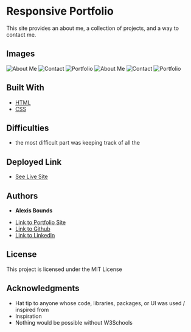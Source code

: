 # Responsive Portfolio

This site provides an about me, a collection of projects, and a way to contact me.

## Images
![About Me](assets/images/aboutmelg.png)
![Contact](assets/images/contactlg.png)
![Portfolio](assets/images/portfoliomd.png)
![About Me](assets/images/aboutmesm.png)
![Contact](assets/images/contactsm.png)
![Portfolio](assets/images/portfoliosm.png)

## Built With

* [HTML](https://developer.mozilla.org/en-US/docs/Web/HTML)
* [CSS](https://developer.mozilla.org/en-US/docs/Web/CSS)

## Difficulties
* the most difficult part was keeping track of all the </divs>


## Deployed Link

* [See Live Site](https://boundsalexis.github.io/responsive-portfolio/)


## Authors

* **Alexis Bounds** 

- [Link to Portfolio Site](https://github.com/boundsalexis/basic-portfolio)
- [Link to Github](https://boundsalexis.github.com/)
- [Link to LinkedIn](https://www.linkedin.com/in/alexis-bounds-9b7711169/)


## License

This project is licensed under the MIT License 

## Acknowledgments

* Hat tip to anyone whose code, libraries, packages, or UI was used  / inspired from
* Inspiration
* Nothing would be possible without W3Schools
